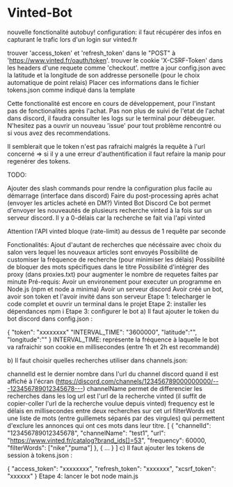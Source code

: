 # Vinted-Bot
nouvelle fonctionalité autobuy!
configuration: il faut récupérer des infos en capturant le trafic lors d'un login sur vinted.fr

trouver 'access_token' et 'refresh_token' dans le "POST" à 'https://www.vinted.fr/oauth/token'.
trouver le cookie 'X-CSRF-Token' dans les headers d'une requete comme 'checkout'.
mettre a jour config.json avec la latitude et la longitude de son addresse personelle (pour le choix automatique de point relais)
Placer ces informations dans le fichier tokens.json comme indiqué dans la template

Cette fonctionalité est encore en cours de développement, pour l'instant pas de fonctionalités après l'achat. Pas non plus de suivi de l'etat de l'achat dans discord, il faudra consulter les logs sur le terminal pour débeuguer. N'hesitez pas a ouvrir un nouveau 'issue' pour tout problème rencontré ou si vous avez des recommendations.

Il semblerait que le token n'est pas rafraichi malgrés la requête à l'url concerné => si il y a une erreur d'authentification il faut refaire la manip pour regenérer des tokens.

TODO:

Ajouter des slash commands pour rendre la configuration plus facile au démarrage (interface dans discord)
Faire du post-processing après achat (envoyer les articles acheté en DM?)
Vinted Bot Discord
Ce bot permet d'envoyer les nouveautés de plusieurs recherche vinted à la fois sur un serveur discord. Il y a 0-délais car la recherche se fait via l'api vinted

Attention l'API vinted bloque (rate-limit) au dessus de 1 requête par seconde

Fonctionalités:
Ajout d'autant de recherches que nécéssaire avec choix du salon vers lequel les nouveaux articles sont envoyés
Possibilité de customiser la fréquence de recherche (pour minimiser les délais)
Possibilité de bloquer des mots spécifiques dans le titre
Possibilité d'intégrer des proxy (dans proxies.txt) pour augmenter le nombre de requetes faites par minute
Pré-requis:
Avoir un environement pour executer un programme en Node.js (npm et node a minima)
Avoir un serveur discord
Avoir créé un bot, avoir son token et l'avoir invité dans son serveur
Etape 1: telecharger le code complet et ouvrir un terminal dans le projet
Etape 2: installer les dépendances
npm i
Etape 3: configurer le bot
a) Il faut ajouter le token du bot discord dans config.json :

{
  "token": "xxxxxxxx"
  "INTERVAL_TIME": "3600000",
  "latitude":"",
  "longitude":""
}
INTERVAL_TIME: représente la fréquence à laquelle le bot va rafraichir son cookie en millisecondes (entre 1h et 2h est recommandé)

b) Il faut choisir quelles recherches utiliser dans channels.json:

channelId est le dernier nombre dans l'url du channel discord quand il est affiché à l'écran (https://discord.com/channels/123456789000000000/---123456789012345678---)
channelName permet de differencier les recherches dans les log
url est l'url de la recherche vinted (il suffit de copier-coller l'url de la recherche voulue depuis vinted)
frequency est le délais en millisecondes entre deux recherches sur cet url
filterWords est une liste de mots (entre guillemets séparés par des virgules) qui permettent d'exclure les annonces qui ont ces mots dans leur titre.
[
  {
    "channelId": "123456789012345678",
    "channelName": "test1",
    "url": "https://www.vinted.fr/catalog?brand_ids[]=53",
    "frequency": 60000,
    "filterWords": ["nike","puma"]
  },
  {
    ...
  }
]
c) Il faut ajouter les tokens de session à tokens.json :

{
  "access_token": "xxxxxxxx",
  "refresh_token": "xxxxxxx",
  "xcsrf_token": "xxxxxx"
}
Etape 4: lancer le bot
node main.js
